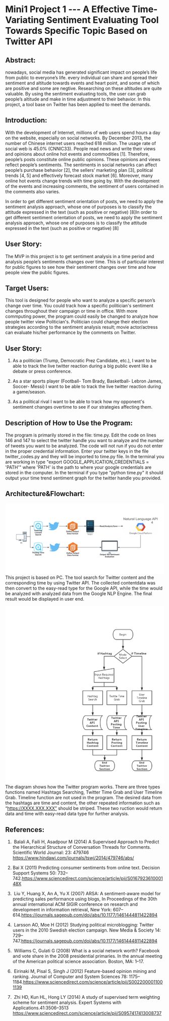 # Mini1 Project 1 --- A Effective Time-Variating Sentiment Evaluating Tool Towards Specific Topic Based on Twitter API

<h2>Abstract:</h2>
nowadays, social media has generated significant impact on people’s life from public to everyone’s life. 	every individual can share and spread their sentiment and altitude towards events and heart point, and some of which are positive and some are negtive. Researching on these altitudes are quite valuable.  By using the sentiment evaluating tools, the user can grab people’s altitude and make in time adjustment to their behavior. In this project, a tool base on Twitter has been applied to meet the demands. 


<h2>Introduction:</h2>
With the development of Internet, millions of web users spend hours a day on the website, especially on social networks. By December 2013, the number of Chinese internet users reached 618 million. The usage rate of social web is 45.0% (CNNIC33). People read news and write their views and opinions about online hot events and commodities [1]. Therefore, people’s posts constitute online public opinions. These opinions and views reflect people’s sentiments. The sentiments in social networks can affect people’s purchase behavior [2], the sellers’ marketing plan [3], political trends [4, 5] and effectively forecast stock market [6]. Moreover, many online hot events change trends with time going by. With the development of the events and increasing comments, the sentiment of users contained in the comments also varies.

In order to get different sentiment orientation of posts, we need to apply the sentiment analysis approach, whose one of purposes is to classify the attitude expressed in the text (such as positive or negative) [8]In order to get different sentiment orientation of posts, we need to apply the sentiment analysis approach, whose one of purposes is to classify the attitude expressed in the text (such as positive or negative) [8]

<h2>User Story:</h2>
The MVP in this project is to get sentiment analysis in a time period and analysis people’s sentiments changes over time. This is of particular interest for public figures to see how their sentiment changes over time and how people view the public figures.

<h2>Target Users:</h2>
This tool is designed for people who want to analyze a specific person’s change over time. You could track how a specific politician's sentiment changes throughout their campaign or time in office. With more commputing power, the program could easily be changed to analyze how people twitter view Politician's. Politician could change their election strategies according to the sentiment analysis result; movie actor/actress can evaluate his/her performance by the comments on Twitter. 

<h2>User Story:</h2>

 1. As a politician (Trump, Democratic Prez Candidate, etc.), I want to be able to track the live twitter reaction during a big public event like a debate or press conference.  
 
 2. As a star sports player (Football- Tom Brady, Basketball- Lebron James, Soccer- Messi) I want to be able to track the live twitter reaction during a game/season.
 
 3. As a political rival I want to be able to track how my opponent's sentiment changes overtime to see if our strategies affecting them. 
 
<h2>Description of How to Use the Program:</h2>

The program is primarily stored in the file: time.py. Edit the code on lines 146 and 147 to select the twitter handle you want to analyze and the number of tweets you want to be analyzed. The code will not run if you do not enter in the proper credential information. Enter your twitter keys in the file twitter_codes.py and they will be imported to time.py file. In the terminal you are working in type "export GOOGLE_APPLICATION_CREDENTIALS = 'PATH'" where 'PATH' is the path to where your google credentials are stored in the computer. In the terminal if you type "python time.py" it should output your time trend sentiment graph for the twitter handle you provided.

<h2>Architecture&Flowchart:</h2>
 


![image](https://github.com/mbu54/mini1/blob/master/IMG/Architecture.jpg) 
This project is based on PC. The tool search for Twitter content and the corresponding	time by using Twitter API. The collected contentdata was then convert to the easy-read type for the Google API, while the time would be analyzed with analyzed data from the Google NLP Engine. The final result would be displayed in user end.

![image](https://github.com/mbu54/mini1/blob/master/IMG/EC601_py.jpg)
The diagram shows how the Twitter program works. There are three types functions named Hashtags Searching,  Twitter Time Grab and User Timeline Grab. Timeline function are not used in the program. The desired data from the hashtags are time and content, the other repeated information such as “https://XXXX.XXX.XXX” should be striped. These two ruction would return data and time with easy-read data type for further analysis.


 
  
<h2>References:</h2>

1.  Balali A, Faili H, Asadpour M (2014) A Supervised Approach to Predict the Hierarchical Structure of Conversation Threads for Comments. Scientific World Journal: 23: 479746  https://www.hindawi.com/journals/tswj/2014/479746/abs/  
2. Bai X (2011) Predicting consumer sentiments from online text. Decision Support Systems 50: 732–742.https://www.sciencedirect.com/science/article/pii/S016792361000148X 
3.  Liu Y, Huang X, An A, Yu X (2007) ARSA: A sentiment-aware model for predicting sales performance using blogs, In Proceedings of the 30th annual international ACM SIGIR conference on research and development in information retrieval, New York: 607–614.https://journals.sagepub.com/doi/abs/10.1177/1461444811422894 
4.  Larsson AO, Moe H (2012) Studying political microblogging: Twitter users in the 2010 Swedish election campaign. New Media & Society 14: 729–747.https://journals.sagepub.com/doi/abs/10.1177/1461444811422894 
5.  Williams C, Gulati G (2008) What is a social network worth? Facebook and vote share in the 2008 presidential primaries. In the annual meeting of the American political science association. Boston, MA: 1–17. 	
6.  Eirinaki M, Pisal S, Singh J (2012) Feature-based opinion mining and ranking. Journal of Computer and System Sciences 78: 1175–1184.https://www.sciencedirect.com/science/article/pii/S0022000011001139 

7.  Zhi HD, Kun HL, Hong LY (2014) A study of supervised term weighting scheme for sentiment analysis. Expert Systems with Applications.41:3506–3513 https://www.sciencedirect.com/science/article/pii/S0957417413008737



			
      
 
   
   
